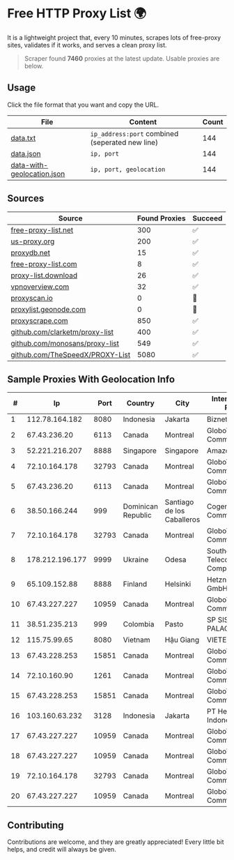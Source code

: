 
# Free HTTP Proxy List 🌍

It is a lightweight project that, every 10 minutes, scrapes lots of free-proxy sites, validates if it works, and serves a clean proxy list.


> Scraper found **7460** proxies at the latest update. Usable proxies are below.

## Usage

Click the file format that you want and copy the URL.


|File|Content|Count|
|----|-------|-----|
|[data.txt](https://raw.githubusercontent.com/themiralay/Proxy-List-World/master/data.txt)|`ip_address:port` combined (seperated new line)|144|
|[data.json](https://raw.githubusercontent.com/themiralay/Proxy-List-World/master/data.json)|`ip, port`|144|
|[data-with-geolocation.json](https://raw.githubusercontent.com/themiralay/Proxy-List-World/master/data-with-geolocation.json)|`ip, port, geolocation`|144|

## Sources

|Source|Found Proxies|Succeed|
|------|-------------|-------|
|[free-proxy-list.net](https://free-proxy-list.net)|300|✅|
|[us-proxy.org](https://www.us-proxy.org)|200|✅|
|[proxydb.net](http://proxydb.net)|15|✅|
|[free-proxy-list.com](https://free-proxy-list.com/?page=&port=&type%5B%5D=http&type%5B%5D=https&up_time=0&search=Search)|8|✅|
|[proxy-list.download](https://www.proxy-list.download/HTTP)|26|✅|
|[vpnoverview.com](https://vpnoverview.com/privacy/anonymous-browsing/free-proxy-servers)|32|✅|
|[proxyscan.io](https://www.proxyscan.io)|0|🚫|
|[proxylist.geonode.com](https://proxylist.geonode.com/api/proxy-list?limit=300&page=1&sort_by=lastChecked&sort_type=desc&protocols=http,https)|0|🚫|
|[proxyscrape.com](https://api.proxyscrape.com/v2/?request=displayproxies&protocol=http&timeout=10000&country=all&ssl=all&anonymity=all)|850|✅|
|[github.com/clarketm/proxy-list](https://raw.githubusercontent.com/clarketm/proxy-list/master/proxy-list-raw.txt)|400|✅|
|[github.com/monosans/proxy-list](https://raw.githubusercontent.com/monosans/proxy-list/main/proxies/http.txt)|549|✅|
|[github.com/TheSpeedX/PROXY-List](https://raw.githubusercontent.com/TheSpeedX/PROXY-List/master/http.txt)|5080|✅|


## Sample Proxies With Geolocation Info

|#|Ip|Port|Country|City|Internet Service Provider|
|-|--|----|-------|----|-------------------------|
|1|112.78.164.182|8080|Indonesia|Jakarta|Biznet Networks|
|2|67.43.236.20|6113|Canada|Montreal|GloboTech Communications|
|3|52.221.216.207|8888|Singapore|Singapore|Amazon.com, Inc.|
|4|72.10.164.178|32793|Canada|Montreal|GloboTech Communications|
|5|67.43.236.20|6113|Canada|Montreal|GloboTech Communications|
|6|38.50.166.244|999|Dominican Republic|Santiago de los Caballeros|Cogent Communications|
|7|72.10.164.178|32793|Canada|Montreal|GloboTech Communications|
|8|178.212.196.177|9999|Ukraine|Odesa|Southern Telecommunication Company Ltd.|
|9|65.109.152.88|8888|Finland|Helsinki|Hetzner Online GmbH|
|10|67.43.227.227|10959|Canada|Montreal|GloboTech Communications|
|11|38.51.235.213|999|Colombia|Pasto|SP SISTEMAS PALACIOS LTDA|
|12|115.75.99.65|8080|Vietnam|Hậu Giang|VIETELxdsl|
|13|67.43.228.253|15851|Canada|Montreal|GloboTech Communications|
|14|72.10.160.90|1261|Canada|Montreal|GloboTech Communications|
|15|67.43.228.253|15851|Canada|Montreal|GloboTech Communications|
|16|103.160.63.232|3128|Indonesia|Jakarta|PT Herza Digital Indonesia|
|17|67.43.227.227|10959|Canada|Montreal|GloboTech Communications|
|18|67.43.227.227|10959|Canada|Montreal|GloboTech Communications|
|19|72.10.164.178|32793|Canada|Montreal|GloboTech Communications|
|20|67.43.227.227|10959|Canada|Montreal|GloboTech Communications|



## Contributing

Contributions are welcome, and they are greatly appreciated! Every
little bit helps, and credit will always be given.

